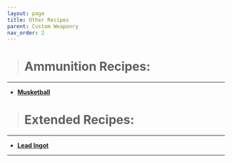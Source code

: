 ```yaml
---
layout: page
title: Other Recipes
parent: Custom Weaponry
nav_order: 2
---
```


> # **Ammunition Recipes:**

---

 - [**Musketball**](GunTypes/musketball.html)

> # **Extended Recipes:**

---

 - [**Lead Ingot**](GunTypes/leadingot.html)

---
